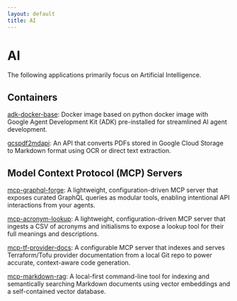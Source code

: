 ```yaml
---
layout: default
title: AI
---
```


# AI

The following applications primarily focus on Artificial Intelligence.

## Containers

[adk-docker-base](https://github.com/UnitVectorY-Labs/adk-docker-base): Docker image based on python docker image with Google Agent Development Kit (ADK) pre-installed for streamlined AI agent development.

[gcspdf2mdapi](https://github.com/UnitVectorY-Labs/gcspdf2mdapi): An API that converts PDFs stored in Google Cloud Storage to Markdown format using OCR or direct text extraction.

## Model Context Protocol (MCP) Servers

[mcp-graphql-forge](https://github.com/UnitVectorY-Labs/mcp-graphql-forge): A lightweight, configuration-driven MCP server that exposes curated GraphQL queries as modular tools, enabling intentional API interactions from your agents.

[mcp-acronym-lookup](https://github.com/UnitVectorY-Labs/mcp-acronym-lookup): A lightweight, configuration-driven MCP server that ingests a CSV of acronyms and initialisms to expose a lookup tool for their full meanings and descriptions.

[mcp-tf-provider-docs](https://github.com/UnitVectorY-Labs/mcp-tf-provider-docs): A configurable MCP server that indexes and serves Terraform/Tofu provider documentation from a local Git repo to power accurate, context-aware code generation.

[mcp-markdown-rag](https://github.com/UnitVectorY-Labs/mcp-markdown-rag): A local-first command-line tool for indexing and semantically searching Markdown documents using vector embeddings and a self-contained vector database.

